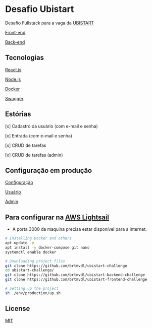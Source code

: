 # Desafio Ubistart

Desafio Fullstack para a vaga da [UBISTART](https://www.ubistart.com/)

[Front-end](https://github.com/brtmvdl/ubistart-frontend-challenge)

[Back-end](https://github.com/brtmvdl/ubistart-backend-challenge)

## Tecnologias

[React.js](https://reactjs.org/)

[Node.js](https://nodejs.org/en/)

[Docker](https://www.docker.com/)

[Swagger](https://swagger.io/)

## Estórias

[x] Cadastro da usuário (com e-mail e senha)

[x] Entrada (com e-mail e senha)

[x] CRUD de tarefas

[x] CRUD de tarefas (admin)

## Configuração em produção

[Configuração](https://youtu.be/TUL7V2LVIIw)

[Usuário](https://youtu.be/Pb0keibvBB4)

[Admin](https://youtu.be/33zDqFT6JHw)

## Para configurar na [AWS Lightsail](https://aws.amazon.com/pt/lightsail/)

* A porta 3000 da maquina precisa estar disponível para a internet.

```sh
# Installing Docker and others
apt update -y
apt install -y docker-compose git nano
systemctl enable docker

# Downloading project files
git clone https://github.com/brtmvdl/ubistart-challenge
cd ubistart-challenge/
git clone https://github.com/brtmvdl/ubistart-backend-challenge
git clone https://github.com/brtmvdl/ubistart-frontend-challenge

# Setting up the project
sh ./env/production/up.sh 
```

## License

[MIT](./LICENSE)
